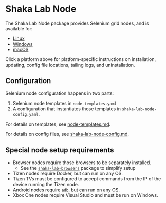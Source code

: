 # Shaka Lab Node

The Shaka Lab Node package provides Selenium grid nodes, and is available for:

 - [Linux](linux/README.md#readme)
 - [Windows](windows/README.md#readme)
 - [macOS](macos/README.md#readme)

Click a platform above for platform-specific instructions on installation,
updating, config file locations, tailing logs, and uninstallation.


## Configuration

Selenium node configuration happens in two parts:
  1. Selenium node templates in `node-templates.yaml`
  2. A configuration that instantiates those templates in
     `shaka-lab-node-config.yaml`.

For details on templates, see [node-templates.md](node-templates.md).

For details on config files, see [shaka-lab-node-config.md](shaka-lab-node-config.md).


## Special node setup requirements

 - Browser nodes require those browsers to be separately installed.
   - See the [`shaka-lab-browsers`](../shaka-lab-browsers/README.md#readme)
     package to simplify setup
 - Tizen nodes require Docker, but can run on any OS.
 - Tizen TVs must be configured to accept commands from the IP of the device
   running the Tizen node.
 - Android nodes require `adb`, but can run on any OS.
 - Xbox One nodes require Visual Studio and must be run on Windows.
